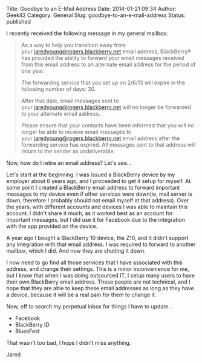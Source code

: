 Title: Goodbye to an E-Mail Address
Date: 2014-01-21 09:34
Author: Geek42
Category: General
Slug: goodbye-to-an-e-mail-address
Status: published

I recently received the following message in my general mailbox:

  > As a way to help you transition away from
  > your <jaredyoung@rogers.blackberry.net> email address, BlackBerry® has
  > provided the ability to forward your email messages received from this
  > email address to an alternate email address for the period of one
  > year.
  >
  > The forwarding service that you set up on 2/6/13 will expire in the
  > following number of days: 30.
  >
  > After that date, email messages sent to
  > your <jaredyoung@rogers.blackberry.net> will no longer be forwarded to
  > your alternate email address.
  >
  > Please ensure that your contacts have been informed that you will no
  > longer be able to receive email messages to
  > your <jaredyoung@rogers.blackberry.net> email address after the
  > forwarding service has expired. All messages sent to that address will
  > return to the sender as undeliverable.

Now, how do I retire an email address? Let's see...<!--more-->

Let's start at the beginning. I was issued a BlackBerry device by my
employer about 6 years ago, and I proceeded to get it setup for myself.
At some point I created a BlackBerry email address to forward important
messages to my device even if other services were down(ie, mail server
is down, therefore I probably should not email myself at that address).
Over the years, with different accounts and devices I was able to
maintain this account. I didn't share it much, as it worked best as an
account for important messages, but I did use it for Facebook due to the
integration with the app provided on the device.

A year ago I bought a BlackBerry 10 device, the Z10, and it didn't
support any integration with that email address. I was required to
forward to another mailbox, which I did. And now they are shutting it
down.

I now need to go find all those services that I have associated with
this address, and change their settings. This is a minor inconvenience
for me, but I know that when I was doing outsourced IT, I setup many
users to have their own BlackBerry email address. These people are not
technical, and I hope that they are able to keep these email addresses
as long as they have a device, because it will be a real pain for them
to change it.

Now, off to search my perpetual inbox for things I have to update...

-   Facebook
-   BlackBerry ID
-   BluesFest

That wasn't too bad, I hope I didn't miss anything.

Jared
